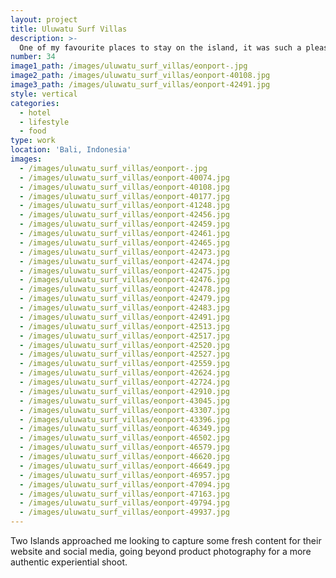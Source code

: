 ```yaml
---
layout: project
title: Uluwatu Surf Villas
description: >-
  One of my favourite places to stay on the island, it was such a pleasure having an opportunity to capture the space through venue and food photography.
number: 34
image1_path: /images/uluwatu_surf_villas/eonport-.jpg
image2_path: /images/uluwatu_surf_villas/eonport-40108.jpg
image3_path: /images/uluwatu_surf_villas/eonport-42491.jpg
style: vertical
categories:
  - hotel
  - lifestyle
  - food
type: work
location: 'Bali, Indonesia'
images:
  - /images/uluwatu_surf_villas/eonport-.jpg
  - /images/uluwatu_surf_villas/eonport-40074.jpg
  - /images/uluwatu_surf_villas/eonport-40108.jpg
  - /images/uluwatu_surf_villas/eonport-40177.jpg
  - /images/uluwatu_surf_villas/eonport-41248.jpg
  - /images/uluwatu_surf_villas/eonport-42456.jpg
  - /images/uluwatu_surf_villas/eonport-42459.jpg
  - /images/uluwatu_surf_villas/eonport-42461.jpg
  - /images/uluwatu_surf_villas/eonport-42465.jpg
  - /images/uluwatu_surf_villas/eonport-42473.jpg
  - /images/uluwatu_surf_villas/eonport-42474.jpg
  - /images/uluwatu_surf_villas/eonport-42475.jpg
  - /images/uluwatu_surf_villas/eonport-42476.jpg
  - /images/uluwatu_surf_villas/eonport-42478.jpg
  - /images/uluwatu_surf_villas/eonport-42479.jpg
  - /images/uluwatu_surf_villas/eonport-42483.jpg
  - /images/uluwatu_surf_villas/eonport-42491.jpg
  - /images/uluwatu_surf_villas/eonport-42513.jpg
  - /images/uluwatu_surf_villas/eonport-42517.jpg
  - /images/uluwatu_surf_villas/eonport-42520.jpg
  - /images/uluwatu_surf_villas/eonport-42527.jpg
  - /images/uluwatu_surf_villas/eonport-42559.jpg
  - /images/uluwatu_surf_villas/eonport-42624.jpg
  - /images/uluwatu_surf_villas/eonport-42724.jpg
  - /images/uluwatu_surf_villas/eonport-42910.jpg
  - /images/uluwatu_surf_villas/eonport-43045.jpg
  - /images/uluwatu_surf_villas/eonport-43307.jpg
  - /images/uluwatu_surf_villas/eonport-43396.jpg
  - /images/uluwatu_surf_villas/eonport-46349.jpg
  - /images/uluwatu_surf_villas/eonport-46502.jpg
  - /images/uluwatu_surf_villas/eonport-46579.jpg
  - /images/uluwatu_surf_villas/eonport-46620.jpg
  - /images/uluwatu_surf_villas/eonport-46649.jpg
  - /images/uluwatu_surf_villas/eonport-46957.jpg
  - /images/uluwatu_surf_villas/eonport-47094.jpg
  - /images/uluwatu_surf_villas/eonport-47163.jpg
  - /images/uluwatu_surf_villas/eonport-49794.jpg
  - /images/uluwatu_surf_villas/eonport-49937.jpg
---
```


  Two Islands approached me looking to capture some fresh content for their website and social media, going beyond product photography for a more authentic experiential shoot.
